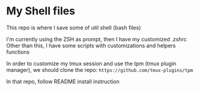 # My Shell files

This repo is where I save some of util shell (bash files) 


I'm currently using the ZSH as prompt, then I have my customized .zshrc
Other than this, I have some scripts with customizations and helpers functions 


In order to customize my tmux session and use the tpm (tmux plugin manager), we should clone the repo: 
`https://github.com/tmux-plugins/tpm`

In that repo, follow README install instruction

